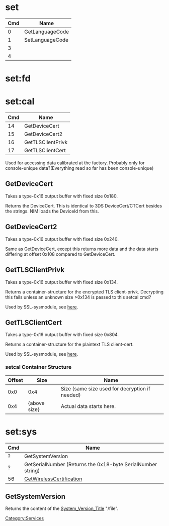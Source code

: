 # set

| Cmd | Name            |
| --- | --------------- |
| 0   | GetLanguageCode |
| 1   | SetLanguageCode |
| 3   |                 |
| 4   |                 |

# set:fd

# set:cal

| Cmd | Name              |
| --- | ----------------- |
| 14  | GetDeviceCert     |
| 15  | GetDeviceCert2    |
| 16  | GetTLSClientPrivk |
| 17  | GetTLSClientCert  |

Used for accessing data calibrated at the factory. Probably only for
console-unique data?(Everything read so far has been console-unique)

## GetDeviceCert

Takes a type-0x16 output buffer with fixed size 0x180.

Returns the DeviceCert. This is identical to 3DS DeviceCert/CTCert
besides the strings. NIM loads the DeviceId from this.

## GetDeviceCert2

Takes a type-0x16 output buffer with fixed size 0x240.

Same as GetDeviceCert, except this returns more data and the data starts
differing at offset 0x108 compared to GetDeviceCert.

## GetTLSClientPrivk

Takes a type-0x16 output buffer with fixed size 0x134.

Returns a container-structure for the encrypted TLS client-privk.
Decrypting this fails unless an unknown size \>0x134 is passed to this
setcal cmd?

Used by SSL-sysmodule, see [here](SSL%20services.md "wikilink").

## GetTLSClientCert

Takes a type-0x16 output buffer with fixed size 0x804.

Returns a container-structure for the plaintext TLS client-cert.

Used by SSL-sysmodule, see
[here](SSL%20services.md "wikilink").

### setcal Container Structure

| Offset | Size         | Name                                           |
| ------ | ------------ | ---------------------------------------------- |
| 0x0    | 0x4          | Size (same size used for decryption if needed) |
| 0x4    | {above size} | Actual data starts here.                       |

# set:sys

| Cmd | Name                                                                              |
| --- | --------------------------------------------------------------------------------- |
| ?   | GetSystemVersion                                                                  |
| ?   | GetSerialNumber (Returns the 0x18-byte SerialNumber string)                       |
| 56  | [GetWirelessCertification](Flash%20Filesystem#PRODINFOF.md##PRODINFOF "wikilink") |

## GetSystemVersion

Returns the content of the
[System\_Version\_Title](System%20Version%20Title.md "wikilink")
"/file".

[Category:Services](Category:Services "wikilink")
